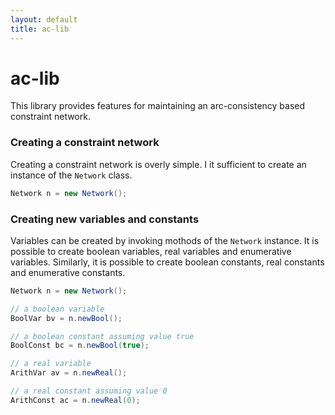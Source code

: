 ```yaml
---
layout: default
title: ac-lib
---
```

# ac-lib

This library provides features for maintaining an arc-consistency based constraint network.

### Creating a constraint network

Creating a constraint network is overly simple. I it sufficient to create an instance of the `Network` class.

```Java
Network n = new Network();
```

### Creating new variables and constants

Variables can be created by invoking mothods of the `Network` instance. It is possible to create boolean variables, real variables and enumerative variables. Similarly, it is possible to create boolean constants, real constants and enumerative constants.

```java
Network n = new Network();

// a boolean variable
BoolVar bv = n.newBool();

// a boolean constant assuming value true
BoolConst bc = n.newBool(true);

// a real variable
ArithVar av = n.newReal();

// a real constant assuming value 0
ArithConst ac = n.newReal(0);
```